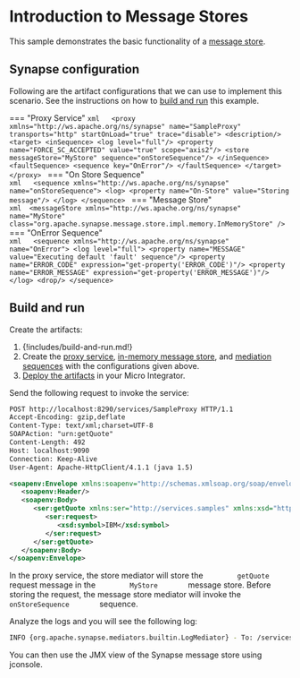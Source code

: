 # Introduction to Message Stores
This sample demonstrates the basic functionality of a [message store]({{base_path}}/reference/synapse-properties/about-message-stores-processors).

## Synapse configuration

Following are the artifact configurations that we can use to implement this scenario. See the instructions on how to [build and run](#build-and-run) this example.

=== "Proxy Service"
    ```xml  
    <proxy xmlns="http://ws.apache.org/ns/synapse" name="SampleProxy" transports="http" startOnLoad="true" trace="disable">
        <description/>
        <target>
            <inSequence>
                <log level="full"/>
                <property name="FORCE_SC_ACCEPTED" value="true" scope="axis2"/>
                <store messageStore="MyStore" sequence="onStoreSequence"/>
            </inSequence>
            <faultSequence>
                <sequence key="OnError"/>
            </faultSequence>
        </target>
    </proxy>
    ```
=== "On Store Sequence"    
    ```xml  
    <sequence xmlns="http://ws.apache.org/ns/synapse" name="onStoreSequence">
        <log>
            <property name="On-Store" value="Storing message"/>
        </log>
    </sequence>
    ```
=== "Message Store"    
    ```xml 
    <messageStore xmlns="http://ws.apache.org/ns/synapse" name="MyStore" class="org.apache.synapse.message.store.impl.memory.InMemoryStore" />
    ```
=== "OnError Sequence"    
    ```xml  
    <sequence xmlns="http://ws.apache.org/ns/synapse" name="OnError">
        <log level="full">
            <property name="MESSAGE" value="Executing default 'fault' sequence"/>
            <property name="ERROR_CODE" expression="get-property('ERROR_CODE')"/>
            <property name="ERROR_MESSAGE" expression="get-property('ERROR_MESSAGE')"/>
        </log>
        <drop/>
    </sequence>
    ```

## Build and run

Create the artifacts:

1. {!includes/build-and-run.md!}
2. Create the [proxy service]({{base_path}}/develop/creating-artifacts/creating-a-proxy-service), [in-memory message store]({{base_path}}/develop/creating-artifacts/creating-a-message-store), and [mediation sequences]({{base_path}}/develop/creating-artifacts/creating-reusable-sequences) with the configurations given above.
3. [Deploy the artifacts]({{base_path}}/develop/deploy-artifacts) in your Micro Integrator.

Send the following request to invoke the service:

```xml
POST http://localhost:8290/services/SampleProxy HTTP/1.1
Accept-Encoding: gzip,deflate
Content-Type: text/xml;charset=UTF-8
SOAPAction: "urn:getQuote"
Content-Length: 492
Host: localhost:9090
Connection: Keep-Alive
User-Agent: Apache-HttpClient/4.1.1 (java 1.5)

<soapenv:Envelope xmlns:soapenv="http://schemas.xmlsoap.org/soap/envelope/" xmlns:ser="http://services.samples" xmlns:xsd="http://services.samples/xsd">
   <soapenv:Header/>
   <soapenv:Body>
      <ser:getQuote xmlns:ser="http://services.samples" xmlns:xsd="http://services.samples/xsd">
         <ser:request>
            <xsd:symbol>IBM</xsd:symbol>
         </ser:request>
      </ser:getQuote>
   </soapenv:Body>
</soapenv:Envelope>
```

In the proxy service, the store mediator will store the
`         getQuote        ` request message in the
`         MyStore        ` message store. Before storing the request,
the message store mediator will invoke the
`         onStoreSequence        ` sequence.

Analyze the logs and you will see the following log:

```bash
INFO {org.apache.synapse.mediators.builtin.LogMediator} - To: /services/SampleProxy, WSAction: urn:getQuote, SOAPAction: urn:getQuote, MessageID: urn:uuid:ab78ee5d-f5ed-4346-a0ea-1beb2e6c0b1d, Direction: request, On-Store = Storing message
```

You can then use the JMX view of the Synapse message store using
jconsole.
